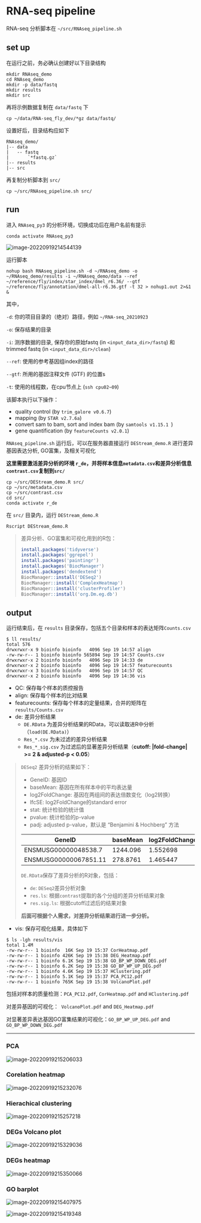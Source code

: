 # RNA-seq pipeline

RNA-seq 分析脚本在 `~/src/RNAseq_pipeline.sh` 

## set up

在运行之前，务必确认创建好以下目录结构

```{shell}
mkdir RNAseq_demo
cd RNAseq_demo
mkdir -p data/fastq
mkdir results
mkdir src
```

再将示例数据复制在 `data/fastq` 下

```shell
cp ~/data/RNA-seq_fly_dev/*gz data/fastq/
```

设置好后，目录结构应如下

```shell
RNAseq_demo/
|-- data
|   -- fastq
|   	`*fastq.gz`
|-- results
|-- src
```

再复制分析脚本到 `src/` 

```shell
cp ~/src/RNAseq_pipeline.sh src/
```

## run

进入 `RNAseq_py3` 的分析环境，切换成功后在用户名前有提示

```shell
conda activate RNAseq_py3
```

![image-20220919214544139](run_pipeline/image-20220919214544139.png)

运行脚本

```shell
nohup bash RNAseq_pipeline.sh -d ~/RNAseq_demo -o ~/RNAseq_demo/results -i ~/RNAseq_demo/data --ref ~/reference/fly/index/star_index/dmel_r6.36/ --gtf ~/reference/fly/annotation/dmel-all-r6.36.gtf -t 32 > nohup1.out 2>&1 &
```

其中，

`-d`: 你的项目目录的（绝对）路径，例如 `~/RNA-seq_20210923`

`-o`: 保存结果的目录

`-i`: 测序数据的目录, 保存你的原始fastq (in `<input_data_dir>/fastq`) 和trimmed fastq (in `<input_data_dir>/clean`)

`--ref`: 使用的参考基因组index的路径

`--gtf`:  所用的基因注释文件 (GTF) 的位置s

`-t`: 使用的线程数，在cpu节点上 (`ssh cpu02~09`)

该脚本执行以下操作：

- quality control (by `trim_galore v0.6.7`)
- mapping (by `STAR v2.7.6a`)
- convert sam to bam, sort and index bam (by `samtools v1.15.1 `)
- gene quantification (by `featureCounts v2.0.1`)

`RNAseq_pipeline.sh` 运行后，可以在服务器直接运行 `DEStream_demo.R` 进行差异基因表达分析, GO富集，及相关可视化

**这里需要激活差异分析的环境 `r_de`，并将样本信息`metadata.csv`和差异分析信息`contrast.csv`复制到`src/`**

```shell
cp ~/src/DEStream_demo.R src/
cp ~/src/metadata.csv
cp ~/src/contrast.csv
cd src/
conda activate r_de
```

在 `src/` 目录内，运行 `DEStream_demo.R` 

```shell
Rscript DEStream_demo.R
```

> 差异分析、GO富集和可视化用到的R包：
>
> ```R
> install.packages('tidyverse')
> install.packages('ggrepel')
> install.packages('paintingr')
> install.packages('BiocManager')
> install.packages('dendextend')
> BiocManager::install('DESeq2')
> BiocManager::install('ComplexHeatmap')
> BiocManager::install('clusterProfiler')
> BiocManager::install('org.Dm.eg.db')
> ```



## output

运行结束后，在 `results` 目录保存，包括五个目录和样本的表达矩阵`Counts.csv`

```shell
$ ll results/
total 576
drwxrwxr-x 9 bioinfo bioinfo   4096 Sep 19 14:57 align
-rw-rw-r-- 1 bioinfo bioinfo 565894 Sep 19 14:57 Counts.csv
drwxrwxr-x 2 bioinfo bioinfo   4096 Sep 19 14:33 de
drwxrwxr-x 2 bioinfo bioinfo   4096 Sep 19 14:57 featurecounts
drwxrwxr-x 3 bioinfo bioinfo   4096 Sep 19 14:57 QC
drwxrwxr-x 2 bioinfo bioinfo   4096 Sep 19 14:36 vis
```

- QC: 保存每个样本的质控报告
- align: 保存每个样本的比对结果
- featurecounts: 保存每个样本的定量结果，合并的矩阵在 `results/Counts.csv`
- de: 差异分析结果
  - `DE.RData` 为差异分析结果的RData，可以读取进R中分析 （`load(DE.RData)`）
  - `Res_*.csv` 为未过滤的差异分析结果
  - `Res_*_sig.csv` 为过滤后的显著差异分析结果（**cutoff: |fold-change| >= 2 & adjusted-p < 0.05**）

> `DESeq2` 差异分析的结果如下：
>
> - GeneID: 基因ID
> - baseMean: 基因在所有样本中的平均表达量
> - log2FoldChange: 基因在两组间的表达倍数变化（log2转换）
> - lfcSE: log2FoldChange的standard error
> - stat: 统计检验的统计值
> - pvalue: 统计检验的p-value
> - padj: adjusted p-value，默认是 “Benjamini & Hochberg” 方法
>
> | GeneID                | baseMean | log2FoldChange | lfcSE    | stat     | pvalue   | padj     |
> | --------------------- | -------- | -------------- | -------- | -------- | -------- | -------- |
> | ENSMUSG00000048538.7  | 1244.096 | 1.552698       | 0.391689 | 3.964106 | 7.37E-05 | 0.002497 |
> | ENSMUSG00000067851.11 | 278.8761 | 1.465447       | 0.38467  | 3.80962  | 0.000139 | 0.003611 |
>
> `DE.RData`保存了差异分析的R对象，包括：
>
> - `de`: `DESeq2`差异分析对象
> - `res.ls`: 根据`contrast`提取的各个分组的差异分析结果对象
> - `res.sig.ls`: 根据cutoff过滤后的结果对象
>
> **后面可根据个人需求，对差异分析结果进行进一步分析。**

- vis: 保存可视化结果，具体如下

```shell
$ ls -lgh results/vis
total 1.4M
-rw-rw-r-- 1 bioinfo  16K Sep 19 15:37 CorHeatmap.pdf
-rw-rw-r-- 1 bioinfo 426K Sep 19 15:38 DEG_Heatmap.pdf
-rw-rw-r-- 1 bioinfo 6.1K Sep 19 15:38 GO_BP_WP_DOWN_DEG.pdf
-rw-rw-r-- 1 bioinfo 6.2K Sep 19 15:38 GO_BP_WP_UP_DEG.pdf
-rw-rw-r-- 1 bioinfo 4.6K Sep 19 15:37 HClustering.pdf
-rw-rw-r-- 1 bioinfo 5.1K Sep 19 15:37 PCA_PC12.pdf
-rw-rw-r-- 1 bioinfo 765K Sep 19 15:38 VolcanoPlot.pdf
```

包括对样本的质量检测：`PCA_PC12.pdf`, `CorHeatmap.pdf` and `HClustering.pdf`

对差异基因的可视化：` VolcanoPlot.pdf` and `DEG_Heatmap.pdf`

对显著差异表达基因GO富集结果的可视化：`GO_BP_WP_UP_DEG.pdf` and `GO_BP_WP_DOWN_DEG.pdf`

----

### PCA

![image-20220919215206033](run_pipeline/image-20220919215206033.png)

### Corelation heatmap

![image-20220919215232076](run_pipeline/image-20220919215232076.png)

### Hierachical clustering

![image-20220919215257218](run_pipeline/image-20220919215257218.png)

### DEGs Volcano plot

![image-20220919215329036](run_pipeline/image-20220919215329036.png)

### DEGs heatmap

![image-20220919215350066](run_pipeline/image-20220919215350066.png)

### GO barplot

![image-20220919215407975](run_pipeline/image-20220919215407975.png)

![image-20220919215419348](run_pipeline/image-20220919215419348.png)

